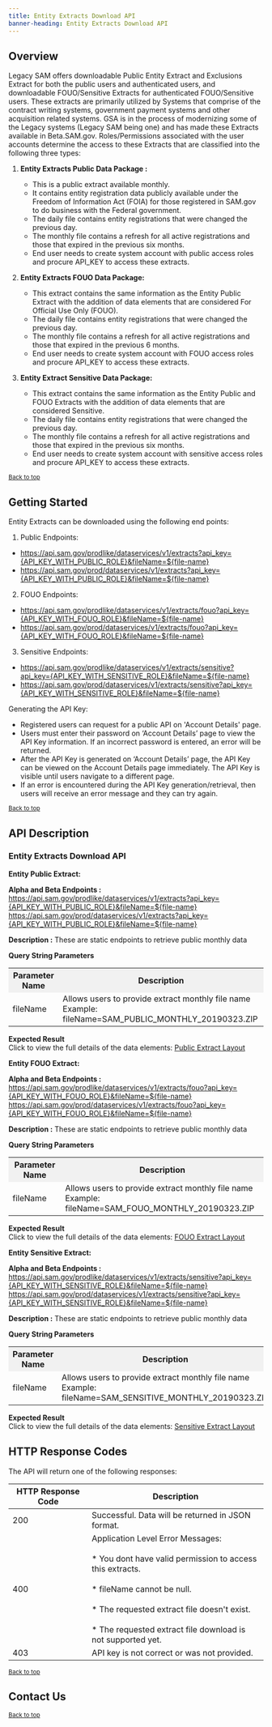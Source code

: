 ```yaml
---
title: Entity Extracts Download API
banner-heading: Entity Extracts Download API
---
```


<link rel="stylesheet" type="text/css" href="../../assets/swaggerui-dist/swagger-ui.css" >


## Overview
Legacy SAM offers downloadable Public Entity Extract and Exclusions Extract for both the public users and authenticated users, and downloadable FOUO/Sensitive Extracts for authenticated FOUO/Sensitive users. 
These extracts are primarily utilized by Systems that comprise of the contract writing systems, government payment systems and other acquisition related systems. 
GSA is in the process of modernizing some of the Legacy systems (Legacy SAM being one) and has made these Extracts available in Beta.SAM.gov. Roles/Permissions associated with the user accounts determine the access to these Extracts that are classified into the following three types:
  
1. **Entity Extracts Public Data Package :**
   * This is a public extract available monthly. 
   * It contains entity registration data publicly available under the Freedom of Information Act (FOIA) for those registered 
     in SAM.gov to do business with the Federal government.  
   * The daily file contains entity registrations that were changed the previous day.  
   * The monthly file contains a refresh for all active registrations and those that expired in the previous six months.
   * End user needs to create system account with public access roles and procure API_KEY to access these extracts.

2. **Entity Extracts FOUO Data Package:**
   * This extract contains the same information as the Entity Public Extract with the addition of data elements 
     that are considered For Official Use Only (FOUO).  
   * The daily file contains entity registrations that were changed the previous day.  
   * The monthly file contains a refresh for all active registrations and those that expired in the previous 6 months.  
   * End user needs to create system account with FOUO access roles and procure API_KEY to access these extracts.

3. **Entity Extract Sensitive Data Package:**
   * This extract contains the same information as the Entity Public and FOUO Extracts with the addition of data 
     elements that are considered Sensitive.  
   * The daily file contains entity registrations that were changed the previous day.  
   * The monthly file contains a refresh for all active registrations and those that expired in the previous six months. 
   * End user needs to create system account with sensitive access roles and procure API_KEY to access these extracts.


<p><small><a href="#">Back to top</a></small></p>

## Getting Started

Entity Extracts can be downloaded using the following end points:

1. Public Endpoints:
  * https://api.sam.gov/prodlike/dataservices/v1/extracts?api_key={API_KEY_WITH_PUBLIC_ROLE}&fileName=${file-name}
  * https://api.sam.gov/prod/dataservices/v1/extracts?api_key={API_KEY_WITH_PUBLIC_ROLE}&fileName=${file-name}

2. FOUO Endpoints:  
  * https://api.sam.gov/prodlike/dataservices/v1/extracts/fouo?api_key={API_KEY_WITH_FOUO_ROLE}&fileName=${file-name}
  * https://api.sam.gov/prod/dataservices/v1/extracts/fouo?api_key={API_KEY_WITH_FOUO_ROLE}&fileName=${file-name}

3. Sensitive Endpoints:    
  * https://api.sam.gov/prodlike/dataservices/v1/extracts/sensitive?api_key={API_KEY_WITH_SENSITIVE_ROLE}&fileName=${file-name} 
  * https://api.sam.gov/prod/dataservices/v1/extracts/sensitive?api_key={API_KEY_WITH_SENSITIVE_ROLE}&fileName=${file-name}

Generating the API Key:
* Registered users can request for a public API on 'Account Details' page.
* Users must enter their password on ‘Account Details’ page to view the API Key information. If an incorrect password is entered, an error will be returned. 
* After the API Key is generated on ‘Account Details’ page, the API Key can be viewed on the Account Details page immediately. The API Key is visible until users navigate to a different page. 
* If an error is encountered during the API Key generation/retrieval, then users will receive an error message and they can try again.

<p><small><a href="#">Back to top</a></small></p>

## API Description

### Entity Extracts Download API

**Entity Public Extract:**<br>

**Alpha and Beta Endpoints :** <br>
https://api.sam.gov/prodlike/dataservices/v1/extracts?api_key={API_KEY_WITH_PUBLIC_ROLE}&fileName=${file-name} <br>
https://api.sam.gov/prod/dataservices/v1/extracts?api_key={API_KEY_WITH_PUBLIC_ROLE}&fileName=${file-name}  <br>

**Description :**  These are  static endpoints to retrieve public monthly data <br>

<b>Query String Parameters</b>
<table>
<tr>
<th style="background-color: #f1f1f1;"><b>Parameter Name</b></th>
<th style="background-color: #f1f1f1;"><b>Description</b></th>
</tr>
<tr>
<td>fileName</td>
<td>Allows users to provide extract monthly file name 
<br>Example: fileName=SAM_PUBLIC_MONTHLY_20190323.ZIP</td>
</tr>
</table>

**Expected Result**<br>
Click to view the full details of the data elements: <a href="v1/public_extract_layout.pdf">Public Extract Layout</a>

**Entity FOUO Extract:** <br>

**Alpha and Beta Endpoints :** <br>
https://api.sam.gov/prodlike/dataservices/v1/extracts/fouo?api_key={API_KEY_WITH_FOUO_ROLE}&fileName=${file-name} <br>
https://api.sam.gov/prod/dataservices/v1/extracts/fouo?api_key={API_KEY_WITH_FOUO_ROLE}&fileName=${file-name} <br>

**Description :**  These are  static endpoints to retrieve public monthly data <br>

<b>Query String Parameters</b>
<table>
<tr>
<th style="background-color: #f1f1f1;"><b>Parameter Name</b></th>
<th style="background-color: #f1f1f1;"><b>Description</b></th>
</tr>
<tr>
<td>fileName</td>
<td>Allows users to provide extract monthly file name
<br>Example: fileName=SAM_FOUO_MONTHLY_20190323.ZIP</td>
</tr>
</table>

**Expected Result**<br>
Click to view the full details of the data elements: <a href="v1/fouo_extract_layout.pdf">FOUO Extract Layout</a>

**Entity Sensitive Extract:** <br>

**Alpha and Beta Endpoints :** <br>
https://api.sam.gov/prodlike/dataservices/v1/extracts/sensitive?api_key={API_KEY_WITH_SENSITIVE_ROLE}&fileName=${file-name} <br>
https://api.sam.gov/prod/dataservices/v1/extracts/sensitive?api_key={API_KEY_WITH_SENSITIVE_ROLE}&fileName=${file-name} <br>

**Description :**  These are  static endpoints to retrieve public monthly data <br>

<b>Query String Parameters</b>
<table>
<tr>
<th style="background-color: #f1f1f1;"><b>Parameter Name</b></th>
<th style="background-color: #f1f1f1;"><b>Description</b></th>
</tr>
<tr>
<td>fileName</td>
<td>Allows users to provide extract monthly file name
<br>Example: fileName=SAM_SENSITIVE_MONTHLY_20190323.ZIP</td>
</tr>
</table>

**Expected Result**<br>
Click to view the full details of the data elements: <a href="v1/sensitive_extract_layout.pdf">Sensitive Extract Layout</a>


## HTTP Response Codes

The API will return one of the following responses:

| HTTP Response Code | Description |
| ---- | ----------- |
| 200 | Successful. Data will be returned in JSON format. |
| 400 | Application Level Error Messages: <br><br>  * You dont have valid permission to access this extracts. <br><br> * fileName cannot be null. <br><br> * The requested extract file doesn't exist.  <br><br> * The requested extract file download is not supported yet. |
| 403 | API key is not correct or was not provided. |


<p><small><a href="#">Back to top</a></small></p>

## Contact Us

<p><small><a href="#">Back to top</a></small></p>
